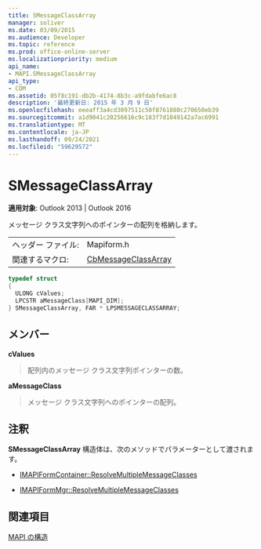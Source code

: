 ```yaml
---
title: SMessageClassArray
manager: soliver
ms.date: 03/09/2015
ms.audience: Developer
ms.topic: reference
ms.prod: office-online-server
ms.localizationpriority: medium
api_name:
- MAPI.SMessageClassArray
api_type:
- COM
ms.assetid: 05f8c191-db2b-4174-8b3c-a9fdabfe6ac8
description: '最終更新日: 2015 年 3 月 9 日'
ms.openlocfilehash: eeeaff3a4cd3097511c50f8761880c270650eb39
ms.sourcegitcommit: a1d9041c20256616c9c183f7d1049142a7ac6991
ms.translationtype: MT
ms.contentlocale: ja-JP
ms.lasthandoff: 09/24/2021
ms.locfileid: "59629572"
---
```

# <a name="smessageclassarray"></a>SMessageClassArray

  
  
**適用対象**: Outlook 2013 | Outlook 2016 
  
メッセージ クラス文字列へのポインターの配列を格納します。
  
|||
|:-----|:-----|
|ヘッダー ファイル:  <br/> |Mapiform.h  <br/> |
|関連するマクロ:  <br/> |[CbMessageClassArray](cbmessageclassarray.md) <br/> |
   
```cpp
typedef struct 
{
  ULONG cValues;
  LPCSTR aMessageClass[MAPI_DIM];
} SMessageClassArray, FAR * LPSMESSAGECLASSARRAY;

```

## <a name="members"></a>メンバー

 **cValues**
  
> 配列内のメッセージ クラス文字列ポインターの数。
    
 **aMessageClass**
  
> メッセージ クラス文字列へのポインターの配列。
    
## <a name="remarks"></a>注釈

**SMessageClassArray** 構造体は、次のメソッドでパラメーターとして渡されます。 
  
- [IMAPIFormContainer::ResolveMultipleMessageClasses](imapiformcontainer-resolvemultiplemessageclasses.md)
    
- [IMAPIFormMgr::ResolveMultipleMessageClasses](imapiformmgr-resolvemultiplemessageclasses.md)
    
## <a name="see-also"></a>関連項目



[MAPI の構造](mapi-structures.md)

